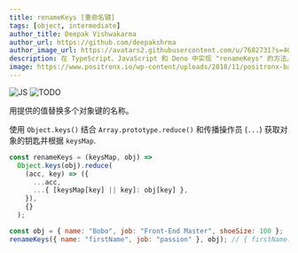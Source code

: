 ```yaml
---
title: renameKeys [重命名键]
tags: [object, intermediate]
author_title: Deepak Vishwakarma
author_url: https://github.com/deepakshrma
author_image_url: https://avatars2.githubusercontent.com/u/7682731?s=400
description: 在 TypeScript、JavaScript 和 Deno 中实现 "renameKeys" 的方法。
image: https://www.positronx.io/wp-content/uploads/2018/11/positronx-banner-1152-1.jpg
---
```


![JS](https://img.shields.io/badge/supports-javascript-yellow.svg?style=flat-square)
![TODO](https://img.shields.io/badge///TODO-blue.svg?style=flat-square)

用提供的值替换多个对象键的名称。

使用 `Object.keys()` 结合 `Array.prototype.reduce()` 和传播操作员 (`...`) 获取对象的钥匙并根据 `keysMap`.

```js
const renameKeys = (keysMap, obj) =>
  Object.keys(obj).reduce(
    (acc, key) => ({
      ...acc,
      ...{ [keysMap[key] || key]: obj[key] },
    }),
    {}
  );
```

```js
const obj = { name: "Bobo", job: "Front-End Master", shoeSize: 100 };
renameKeys({ name: "firstName", job: "passion" }, obj); // { firstName: 'Bobo', passion: 'Front-End Master', shoeSize: 100 }
```
